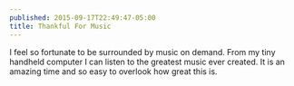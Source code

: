 ```yaml
---
published: 2015-09-17T22:49:47-05:00
title: Thankful For Music
---
```

I feel so fortunate to be surrounded by music on demand. From my tiny handheld computer I can listen to the greatest music ever created. It is an amazing time and so easy to overlook how great this is.